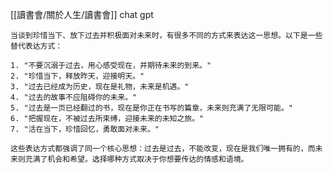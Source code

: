 [[讀書會/關於人生/讀書會]]
  chat gpt
  
	当谈到珍惜当下、放下过去并积极面对未来时，有很多不同的方式来表达这一思想。以下是一些替代表达方式：
	
	1. "不要沉溺于过去，用心感受现在，并期待未来的到来。"
	2. "珍惜当下，释放昨天，迎接明天。"
	3. "过去已经成为历史，现在是礼物，未来是机遇。"
	4. "过去的故事不应阻碍你的未来。"
	5. "过去是一页已经翻过的书，现在是你正在书写的篇章，未来则充满了无限可能。"
	6. "把握现在，不被过去所束缚，迎接未来的未知之旅。"
	7. "活在当下，珍惜回忆，勇敢面对未来。"
	
	这些表达方式都强调了同一个核心思想：过去是过去，不能改变，现在是我们唯一拥有的，而未来则充满了机会和希望。选择哪种方式取决于你想要传达的情感和语境。